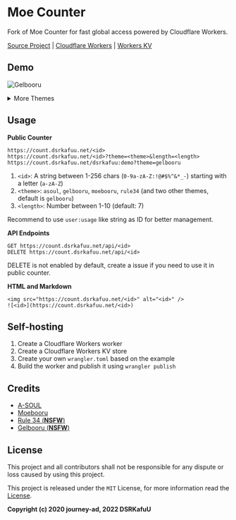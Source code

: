 # Moe Counter

Fork of Moe Counter for fast global access powered by Cloudflare Workers.

[Source Project](https://github.com/journey-ad/Moe-counter) | [Cloudflare Workers](https://workers.cloudflare.com/) | [Workers KV](https://www.cloudflare.com/products/workers-kv/)

## Demo

![Gelbooru](https://count.dsrkafuu.net/dsrkafuu:demo?theme=gelbooru)

<details>
<summary>More Themes</summary>

**A-SOUL**

![A-SOUL](https://count.dsrkafuu.net/dsrkafuu:demo?theme=asoul)

**Moebooru**

![Moebooru](https://count.dsrkafuu.net/dsrkafuu:demo?theme=moebooru)

##### Rule 34

![Rule 34](https://count.dsrkafuu.net/dsrkafuu:demo?theme=rule34)

##### Gelbooru

![Gelbooru](https://count.dsrkafuu.net/dsrkafuu:demo?theme=gelbooru)

</details>

## Usage

**Public Counter**

```
https://count.dsrkafuu.net/<id>
https://count.dsrkafuu.net/<id>?theme=<theme>&length=<length>
https://count.dsrkafuu.net/dsrkafuu:demo?theme=gelbooru
```

1. `<id>`: A string between 1-256 chars (`0-9a-zA-Z:!@#$%^&*_-`) starting with a letter (`a-zA-Z`)
2. `<theme>`: `asoul`, `gelbooru`, `moebooru`, `rule34` (and two other themes, default is `gelbooru`)
3. `<length>`: Number between 1-10 (default: 7)

Recommend to use `user:usage` like string as ID for better management.

**API Endpoints**

```
GET https://count.dsrkafuu.net/api/<id>
DELETE https://count.dsrkafuu.net/api/<id>
```

DELETE is not enabled by default, create a issue if you need to use it in public counter.

**HTML and Markdown**

```
<img src="https://count.dsrkafuu.net/<id>" alt="<id>" />
![<id>](https://count.dsrkafuu.net/<id>)
```

## Self-hosting

1. Create a Cloudflare Workers worker
2. Create a Cloudflare Workers KV store
3. Create your own `wrangler.toml` based on the example
4. Build the worker and publish it using `wrangler publish`

## Credits

- [A-SOUL](https://space.bilibili.com/703007996)
- [Moebooru](https://github.com/moebooru/moebooru)
- [Rule 34 (**NSFW**)](https://rule34.xxx/)
- [Gelbooru (**NSFW**)](https://gelbooru.com/)

## License

This project and all contributors shall not be responsible for any dispute or loss caused by using this project.

This project is released under the `MIT` License, for more information read the [License](https://github.com/dsrkafuu/moe-counter/blob/master/LICENSE).

**Copyright (c) 2020 journey-ad, 2022 DSRKafuU**

